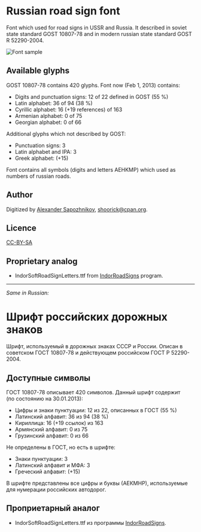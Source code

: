Russian road sign font
======================

Font which used for road signs in USSR and Russia.
It described in soviet state standard GOST 10807-78 and in modern russian state standard GOST R 52290-2004.

![Font sample](http://habrastorage.org/storage2/fb7/716/823/fb771682308a41efbfd9082e7633f7e2.png)

Available glyphs
----------------

GOST 10807-78 contains 420 glyphs. Font now (Feb 1, 2013) contains:

* Digits and punctuation signs: 12 of 22 defined in GOST (55 %)
* Latin alphabet: 36 of 94 (38 %)
* Cyrillic alphabet: 16 (+19 references) of 163
* Armenian alphabet: 0 of 75
* Georgian alphabet: 0 of 66

Additional glyphs which not described by GOST:

* Punctuation signs: 3
* Latin alphabet and IPA: 3
* Greek alphabet: (+15)

Font contains all symbols (digits and letters AEHKMP) which used as numbers of russian roads.

Author
------

Digitized by [Alexander Sapozhnikov](http://shoorick.ru/), <shoorick@cpan.org>.

Licence
-------

[CC-BY-SA](http://creativecommons.org/licenses/by-sa/3.0/)

Proprietary analog
------------------

* IndorSoftRoadSignLetters.ttf from [IndorRoadSigns](http://www.indorsoft.ru/products/roadsigns/) program.

--------------------------------------------------
_Same in Russian:_

Шрифт российских дорожных знаков
================================

Шрифт, используемый в дорожных знаках СССР и России.
Описан в советском ГОСТ 10807-78 и действующем российском ГОСТ Р 52290-2004.

Доступные символы
----------------

ГОСТ 10807-78 описывает 420 символов. Данный шрифт содержит (по состоянию на 30.01.2013):

* Цифры и знаки пунктуации: 12 из 22, описанных в ГОСТ (55 %)
* Латинский алфавит: 36 из 94 (38 %)
* Кириллица: 16 (+19 ссылок) из 163
* Армянский алфавит: 0 из 75
* Грузинский алфавит: 0 из 66

Не определены в ГОСТ, но есть в шрифте:

* Знаки пунктуации: 3
* Латинский алфавит и МФА: 3
* Греческий алфавит: (+15)

В шрифте представлены все цифры и буквы (АЕКМНР), используемые для нумерации российских автодорог.

Проприетарный аналог
--------------------

* IndorSoftRoadSignLetters.ttf из программы [IndorRoadSigns](http://www.indorsoft.ru/products/roadsigns/).
